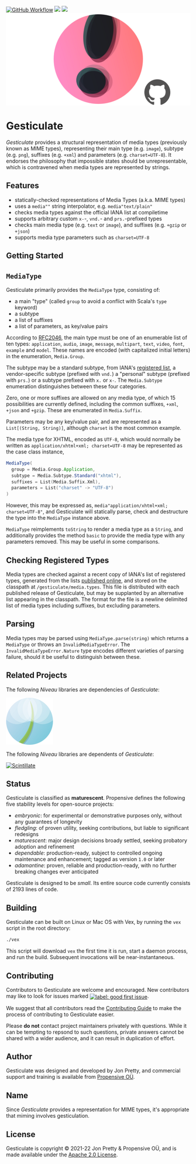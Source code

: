 [<img alt="GitHub Workflow" src="https://img.shields.io/github/workflow/status/propensive/gesticulate/Build/main?style=for-the-badge" height="24">](https://github.com/propensive/gesticulate/actions)
[<img src="https://img.shields.io/maven-central/v/com.propensive/gesticulate-core?color=2465cd&style=for-the-badge" height="24">](https://search.maven.org/artifact/com.propensive/gesticulate-core)
[<img src="https://img.shields.io/discord/633198088311537684?color=8899f7&label=DISCORD&style=for-the-badge" height="24">](https://discord.gg/v7CjtbnwDq)
<img src="/doc/images/github.png" valign="middle">

# Gesticulate

_Gesticulate_ provides a structural representation of media types (previously known as MIME types),
representing their main type (e.g. `image`), subtype (e.g. `png`), suffixes (e.g. `+xml`) and
parameters (e.g. `charset=UTF-8`). It endorses the philosophy that impossible states should be
unrepresentable, which is contravened when media types are represented by strings.

## Features

- statically-checked representations of Media Types (a.k.a. MIME types)
- uses a `media""` string interpolator, e.g. `media"text/plain"`
- checks media types against the official IANA list at compiletime
- supports arbitrary custom `x-`-, `vnd.`- and `prs.`-prefixed types
- checks main media type (e.g. `text` or `image`), and suffixes (e.g. `+gzip` or `+json`)
- supports media type parameters such as `charset=UTF-8`


## Getting Started

## `MediaType`

Gesticulate primarily provides the `MediaType` type, consisting of:
 - a main "type" (called `group` to avoid a conflict with Scala's `type` keyword)
 - a subtype
 - a list of suffixes
 - a list of parameters, as key/value pairs

According to [RFC2046](https://www.iana.org/go/rfc2046), the main type must be one of an
enumerable list of ten types: `application`, `audio`, `image`, `message`, `multipart`, `text`,
`video`, `font`, `example` and `model`. These names are encoded (with capitalized initial letters)
in the enumeration, `Media.Group`.

The subtype may be a standard subtype, from IANA's [registered
list](https://www.iana.org/assignments/media-types/media-types.xhtml), a vendor-specific subtype
(prefixed with `vnd.`) a "personal" subtype (prefixed with `prs.`) or a subtype prefixed with
`x.` or `x-`. The `Media.Subtype` enumeration distinguishes between these four categories.

Zero, one or more suffixes are allowed on any media type, of which 15 possibilities are currently
defined, including the common suffixes, `+xml`, `+json` and `+gzip`. These are enumerated in
`Media.Suffix`.

Parameters may be any key/value pair, and are represented as a `List[(String, String)]`, although
`charset` is the most common example.

The media type for XHTML, encoded as `UTF-8`, which would normally be written as
`application/xhtml+xml; charset=UTF-8` may be represented as the case class instance,
```scala
MediaType(
  group = Media.Group.Application,
  subtype = Media.Subtype.Standard("xhtml"),
  suffixes = List(Media.Suffix.Xml),
  parameters = List("charset" -> "UTF-8")
)
```

However, this may be expressed as, `media"application/xhtml+xml; charset=UTF-8"`, and Gesticulate
will statically parse, check and destructure the type into the `MediaType` instance above.

`MediaType` reimplements `toString` to render a media type as a `String`, and additionally provides
the method `basic` to provide the media type with any parameters removed. This may be useful in
some comparisons.

## Checking Registered Types

Media types are checked against a recent copy of IANA's list of registered types, generated from the
lists [published online](https://www.iana.org/assignments/media-types/media-types.xhtml), and
stored on the classpath at `/gesticulate/media.types`. This file is distributed with each published
release of Gesticulate, but may be supplanted by an alternative list appearing in the classpath. The
format for the file is a newline delimited list of media types including suffixes, but excluding
parameters.

## Parsing

Media types may be parsed using `MediaType.parse(string)` which returns a `MediaType` or throws an
`InvalidMediaTypeError`. The `InvalidMediaTypeError.Nature` type encodes different varieties of
parsing failure, should it be useful to distinguish between these.


## Related Projects

The following _Niveau_ libraries are dependencies of _Gesticulate_:

[![Gossamer](https://github.com/propensive/gossamer/raw/main/doc/images/128x128.png)](https://github.com/propensive/gossamer/) &nbsp;

The following _Niveau_ libraries are dependents of _Gesticulate_:

[![Scintillate](https://github.com/propensive/scintillate/raw/main/doc/images/128x128.png)](https://github.com/propensive/scintillate/) &nbsp;

## Status

Gesticulate is classified as __maturescent__. Propensive defines the following five stability levels for open-source projects:

- _embryonic_: for experimental or demonstrative purposes only, without any guarantees of longevity
- _fledgling_: of proven utility, seeking contributions, but liable to significant redesigns
- _maturescent_: major design decisions broady settled, seeking probatory adoption and refinement
- _dependable_: production-ready, subject to controlled ongoing maintenance and enhancement; tagged as version `1.0` or later
- _adamantine_: proven, reliable and production-ready, with no further breaking changes ever anticipated

Gesticulate is designed to be _small_. Its entire source code currently consists of 2193 lines of code.

## Building

Gesticulate can be built on Linux or Mac OS with Vex, by running the `vex` script in the root directory:
```sh
./vex
```

This script will download `vex` the first time it is run, start a daemon process, and run the build. Subsequent
invocations will be near-instantaneous.

## Contributing

Contributors to Gesticulate are welcome and encouraged. New contributors may like to look for issues marked
<a href="https://github.com/propensive/gesticulate/labels/good%20first%20issue"><img alt="label: good first issue"
src="https://img.shields.io/badge/-good%20first%20issue-67b6d0.svg" valign="middle"></a>.

We suggest that all contributors read the [Contributing Guide](/contributing.md) to make the process of
contributing to Gesticulate easier.

Please __do not__ contact project maintainers privately with questions. While it can be tempting to repsond to
such questions, private answers cannot be shared with a wider audience, and it can result in duplication of
effort.

## Author

Gesticulate was designed and developed by Jon Pretty, and commercial support and training is available from
[Propensive O&Uuml;](https://propensive.com/).



## Name

Since _Gesticulate_ provides a representation for MIME types, it's appropriate that miming involves gesticulation.

## License

Gesticulate is copyright &copy; 2021-22 Jon Pretty & Propensive O&Uuml;, and is made available under the
[Apache 2.0 License](/license.md).
